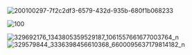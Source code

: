 ![200100297-7f2c2df3-6579-432d-935b-680f1b068233](https://user-images.githubusercontent.com/109308073/200102009-b23152ce-91cf-4756-a738-1a74413eeda2.gif)

![100](https://user-images.githubusercontent.com/109308073/209451382-c2c90f77-0c2a-45dc-bd06-1f5418910dd9.jpg)

![329692176_1343805359529187_1061557661677003764_n](https://user-images.githubusercontent.com/109308073/223065258-6bc6a940-a082-45c6-8993-4b28c8d956de.jpg)
![329579844_3336398456610368_6600095637179814182_n](https://user-images.githubusercontent.com/109308073/223065268-d3e7f34b-a957-4295-af9a-88660e101230.jpg)
